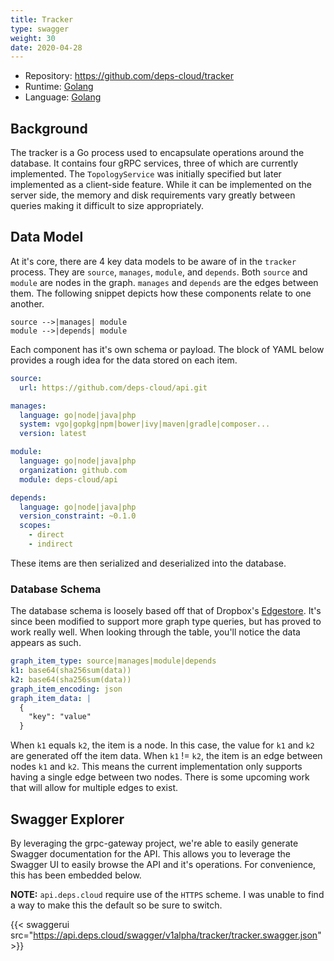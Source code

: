 ```yaml
---
title: Tracker
type: swagger
weight: 30
date: 2020-04-28
---
```


* Repository: https://github.com/deps-cloud/tracker
* Runtime: [Golang](https://golang.org/)
* Language: [Golang](https://golang.org/)

## Background

The tracker is a Go process used to encapsulate operations around the database.
It contains four gRPC services, three of which are currently implemented.
The `TopologyService` was initially specified but later implemented as a client-side feature.
While it can be implemented on the server side, the memory and disk requirements vary greatly between queries making it difficult to size appropriately.

## Data Model

At it's core, there are 4 key data models to be aware of in the `tracker` process.
They are `source`, `manages`, `module`, and `depends`.
Both `source` and `module` are nodes in the graph.
`manages` and `depends` are the edges between them.
The following snippet depicts how these components relate to one another.

```
source -->|manages| module
module -->|depends| module 
```

Each component has it's own schema or payload.
The block of YAML below provides a rough idea for the data stored on each item.

```yaml
source:
  url: https://github.com/deps-cloud/api.git

manages:
  language: go|node|java|php
  system: vgo|gopkg|npm|bower|ivy|maven|gradle|composer...
  version: latest

module:
  language: go|node|java|php
  organization: github.com
  module: deps-cloud/api

depends:
  language: go|node|java|php
  version_constraint: ~0.1.0
  scopes:
    - direct
    - indirect
```

These items are then serialized and deserialized into the database.

### Database Schema

The database schema is loosely based off that of Dropbox's [Edgestore](https://www.youtube.com/watch?v=VZ-zJEWi-Vo).
It's since been modified to support more graph type queries, but has proved to work really well.
When looking through the table, you'll notice the data appears as such.

```yaml
graph_item_type: source|manages|module|depends
k1: base64(sha256sum(data))
k2: base64(sha256sum(data))
graph_item_encoding: json
graph_item_data: |
  {
    "key": "value"
  }
```

When `k1` equals `k2`, the item is a node.
In this case, the value for `k1` and `k2` are generated off the item data.
When `k1` != `k2`, the item is an edge between nodes `k1` and `k2`.
This means the current implementation only supports having a single edge between two nodes.
There is some upcoming work that will allow for multiple edges to exist.

## Swagger Explorer

By leveraging the grpc-gateway project, we're able to easily generate Swagger documentation for the API.
This allows you to leverage the Swagger UI to easily browse the API and it's operations.
For convenience, this has been embedded below.

**NOTE:** `api.deps.cloud` require use of the `HTTPS` scheme.
I was unable to find a way to make this the default so be sure to switch.

{{< swaggerui src="https://api.deps.cloud/swagger/v1alpha/tracker/tracker.swagger.json" >}}
